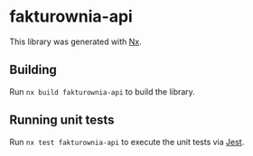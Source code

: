 # fakturownia-api

This library was generated with [Nx](https://nx.dev).

## Building

Run `nx build fakturownia-api` to build the library.

## Running unit tests

Run `nx test fakturownia-api` to execute the unit tests via [Jest](https://jestjs.io).
